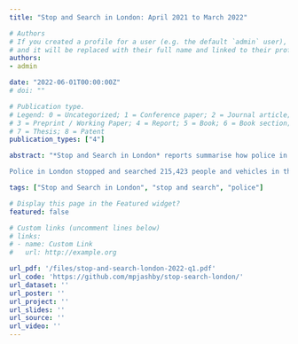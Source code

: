 ```yaml
---
title: "Stop and Search in London: April 2021 to March 2022"

# Authors
# If you created a profile for a user (e.g. the default `admin` user), write the username (folder name) here 
# and it will be replaced with their full name and linked to their profile.
authors:
- admin

date: "2022-06-01T00:00:00Z"
# doi: ""

# Publication type.
# Legend: 0 = Uncategorized; 1 = Conference paper; 2 = Journal article;
# 3 = Preprint / Working Paper; 4 = Report; 5 = Book; 6 = Book section;
# 7 = Thesis; 8 = Patent
publication_types: ["4"]

abstract: "*Stop and Search in London* reports summarise how police in London are using their stop-and-search powers. An updated report is issued every three months. 

Police in London stopped and searched 215,423 people and vehicles in the 12 months from April 2021 to March 2022. The number of searches has generally decreased over the past year. 65% of searches in that period were for drugs, with 73% of all searches resulting in no further action. Searches are heavily concentrated in some areas – half of all searches occurred in 9% of neighbourhoods."

tags: ["Stop and Search in London", "stop and search", "police"]

# Display this page in the Featured widget?
featured: false

# Custom links (uncomment lines below)
# links:
# - name: Custom Link
#   url: http://example.org

url_pdf: '/files/stop-and-search-london-2022-q1.pdf'
url_code: 'https://github.com/mpjashby/stop-search-london/'
url_dataset: ''
url_poster: ''
url_project: ''
url_slides: ''
url_source: ''
url_video: ''
---
```

